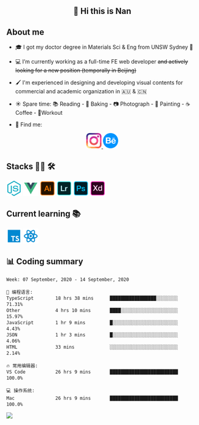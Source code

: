 <h2 align="center">👋 Hi this is Nan</h2>

## About me

- 🎓 I got my doctor degree in Materials Sci & Eng from UNSW Sydney :koala:

- :computer: I’m currently working as a full-time FE web developer ~~and actively looking for a new position (temporally in Beijing)~~

- :paintbrush: I'm experienced in designing and developing visual contents for commercial and academic organization in :australia: & :cn:

- :sunny: Spare time: :books: Reading - :bread: Baking - :camera: Photograph - :art: Painting - :coffee: Coffee - 💪Workout

- 💬 Find me:
<div align="center">
<a href="https://www.instagram.com/divetothesea/">

<img src="https://raw.githubusercontent.com/southchen/southchen/master/assets/instagram.svg" height="40em"  alt="divetothesea instagram"/>
</a>
<a href="https://www.behance.net/southchen">
<img src="https://raw.githubusercontent.com/southchen/southchen/master/assets/Behance.svg" height="40em"  alt="behance"/>
</a>
</div>

## Stacks 👨‍💻 🛠

<p align='left'>
<div style="display:inline-block">
<img src="https://raw.githubusercontent.com/southchen/southchen/master/assets/JavaScript.svg" height="40em"  alt="javascript"/>
<img src="https://raw.githubusercontent.com/southchen/southchen/master/assets/Vue.svg" height="40em"  alt="vue"/>
<img src="https://raw.githubusercontent.com/southchen/southchen/master/assets/Adobe Ai.svg" height="40em"  alt="adobe ai"/>
<img src="https://raw.githubusercontent.com/southchen/southchen/master/assets/Adobe Lr.svg" height="40em"  alt="adobe lr"/>
<img src="https://raw.githubusercontent.com/southchen/southchen/master/assets/Adobe Ps.svg" height="40em"  alt="adobe Ps"/>
<img src="https://raw.githubusercontent.com/southchen/southchen/master/assets/Adobe Xd.svg" height="40em"  alt="adobe Xd"/>
</div>
</p>

## Current learning 📚

<p align='left'>
<div style="display:inline-block">
<img src="https://raw.githubusercontent.com/southchen/southchen/master/assets/ts.svg" height="40em"  alt="typescript"/>
<img src="https://raw.githubusercontent.com/southchen/southchen/master/assets/react.svg" height="40em"  alt="react"/>

</div>
</p>

## 📊 Coding summary

<!--START_SECTION:waka-->
```text
Week: 07 September, 2020 - 14 September, 2020

💬 编程语言:
TypeScript        18 hrs 38 mins      █████████████████░░░░░░░░   71.31%
Other             4 hrs 10 mins       ████░░░░░░░░░░░░░░░░░░░░░   15.97%
JavaScript        1 hr 9 mins         █░░░░░░░░░░░░░░░░░░░░░░░░   4.43%
JSON              1 hr 3 mins         █░░░░░░░░░░░░░░░░░░░░░░░░   4.06%
HTML              33 mins             ░░░░░░░░░░░░░░░░░░░░░░░░░   2.14%

🔥 常用编辑器:
VS Code           26 hrs 9 mins       █████████████████████████   100.0%

💻 操作系统:
Mac               26 hrs 9 mins       █████████████████████████   100.0%

```


<!--END_SECTION:waka-->

<!-- ## Reading -->

![](https://visitor-badge.glitch.me/badge?page_id=southchen.southchen)

